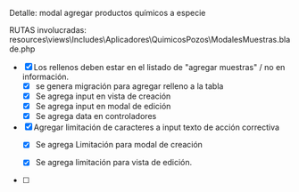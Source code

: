 Detalle: modal agregar productos químicos a especie

RUTAS involucradas: resources\views\Includes\Aplicadores\QuimicosPozos\ModalesMuestras.blade.php

- [x] Los rellenos deben estar en el listado de "agregar muestras" / no en información.
	- [x] se genera migración para agregar relleno a la tabla
	- [x] Se agrega input en vista de creación
	- [x] Se agrega input en modal de edición
	- [x] Se agrega data en controladores

- [x] Agregar limitación de caracteres a input texto de acción correctiva
	- [x] Se agrega Limitación para modal de creación
	- [x] Se agrega limitación para vista de edición.


- [ ] 
